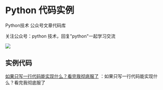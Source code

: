 # Python 代码实例

Python技术 公众号文章代码库

关注公众号：python 技术，回复"python"一起学习交流

![](http://favorites.ren/assets/images/python.jpg)

## 实例代码

[如果只写一行代码能实现什么？看完我彻底服了](https://github.com/JustDoPython/python-examples/tree/master/jiguang/oneline) ：如果只写一行代码能实现什么？看完我彻底服了











